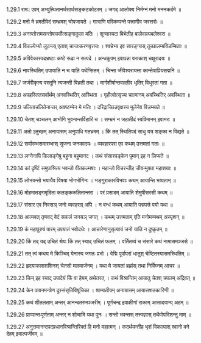 1.29.1
रामः:
एवम् अभ्युत्थितानर्थसार्थसङ्कटकोटरम् ।
जगद् आलोक्य निर्मग्नं मनो मननकर्दमे ॥


1.29.2
मनो मे भ्रमतीवेदं सम्भ्रमश् चोपजायते ।
गात्राणि परिकम्पन्ते पत्त्राणीव जरत्तरोः ॥


1.29.3
अनाप्तोत्तमसन्तोषचर्योत्सङ्गाकुला मतिः ।
शून्यास्पदा बिभेतीह बालेवाल्पबलेश्वरा ॥


1.29.4
विकल्पेभ्यो लुठन्त्य् एताश् चान्तःकरणवृत्तयः ।
श्वभ्रेभ्य इव सारङ्ग्यस् तुच्छालम्बविडम्बिताः ॥


1.29.5
अविवेकास्पदभ्रष्टाः कष्टे रूढा न सत्पदे ।
अन्धकूपम् इवापन्ना वराकाश् चक्षुरादयः ॥


1.29.6
नावस्थितिम् उपायाति न च याति यथेप्सितम् ।
चिन्ता जीवेश्वरायत्ता कान्तेवाप्रियसद्मनि ॥


1.29.7
जर्जरीकृत्य वस्तूनि त्यजन्ती बिभ्रती तथा ।
मार्गशीर्षान्तवल्लीव धृतिर् विधुरतां गता ॥


1.29.8
अपहस्तितसर्वार्थम् अनवस्थितिर् आस्थिता ।
गृहीत्वोत्सृज्य चात्मानम् अवस्थितिर् अवस्थिता ॥


1.29.9
चलिताचलितेनान्तर् अवष्टम्भेन मे मतिः ।
दरिद्राच्छिन्नवृक्षस्य मूलेनेव विडम्ब्यते ॥


1.29.10
चेतश् चञ्चलम् आभोगि भुवनान्तर्विहारि च ।
सम्भ्रमं न जहातीदं स्वविमानम् इवामरः ॥


1.29.11
अतो ऽतुच्छम् अनायासम् अनुपाधि गतभ्रमम् ।
किं तत् स्थितिपदं साधु यत्र शङ्का न विद्यते ॥


1.29.12
सर्वारम्भसमारम्भास् सुजना जनकादयः ।
व्यवहारपरा एव कथम् उत्तमतां गताः ॥


1.29.13
लग्नेनापि किलाङ्गेषु बहुना बहुमानद ।
कथं संसारपङ्केन पुमान् इह न लिप्यते ॥


1.29.14
कां दृष्टिं समुपाश्रित्य भवन्तो वीतकल्मषाः ।
महान्तो विचरन्तीह जीवन्मुक्ता महाशयाः ॥


1.29.15
लोभयन्तो भयायैव विषया भोगभोगिनः ।
भङ्गुराकारविभवाः कथम् आयान्ति भव्यताम् ॥


1.29.16
मोहमातङ्गमृदिता कलङ्ककलितान्तरा ।
परं प्रसादम् आयाति शेमुषीसरसी कथम् ॥


1.29.17
संसार एव निवसञ् जनो व्यवहरन्न् अपि ।
न बन्धं कथम् आयाति पद्मपत्त्रे पयो यथा ॥


1.29.18
आत्मवत् तृणवद् वेदं सकलं जनयञ् जगत् ।
कथम् उत्तमताम् एति मनोमन्मथम् अस्पृशन् ॥


1.29.19
कं महापुरुषं पारम् उपयातं भवोदधेः ।
आचारेणानुसृत्यायं जनो याति न दुष्कृतम् ॥


1.29.20
किं तद् यद् उचितं श्रेयः किं तत् स्याद् उचितं फलम् ।
वर्तितव्यं च संसारे कथं नामासमञ्जसे ॥


1.29.21
तत् त्वं कथय मे किञ्चिद् येनास्य जगतः प्रभो ।
वेद्मि पूर्वापरां धातुश् चेष्टितस्यासमस्थितिम् ॥


1.29.22
हृदयाकाशशशिनश् चेतसो मलमार्जनम् ।
यथा मे जायतां ब्रह्मंस् तथा निर्विघ्नम् आचर ॥


1.29.23
किम् इह स्याद् उपादेयं किं वा हेयम् अथेतरत् ।
कथं विश्रान्तिम् आयातु चेतश् चपलम् अद्रिवत् ॥


1.29.24
केन पावनमन्त्रेण दुस्संसृतिविषूचिका ।
शाम्यतीयम् अनायासम् आयासशतकारिणी ॥


1.29.25
कथं शीतलताम् अन्तर् आनन्दतरुमञ्जरीम् ।
पूर्णचन्द्र इवाक्षीणां राकाम् आसादयाम्य् अहम् ॥


1.29.26
प्राप्यान्तःपूर्णताम् अन्तर् न शोचामि यथा पुनः ।
सन्तो भवन्तस् तत्त्वज्ञास् तथैवोपदिशन्तु माम् ॥


1.29.27
अनुत्तमानन्दपदप्रधानविश्रान्तिरिक्तं हि मनो महात्मन् ।
कदर्थयन्तीह भृशं विकल्पाश् श्वानो वने देहम् इवाल्पजीवम् ॥

